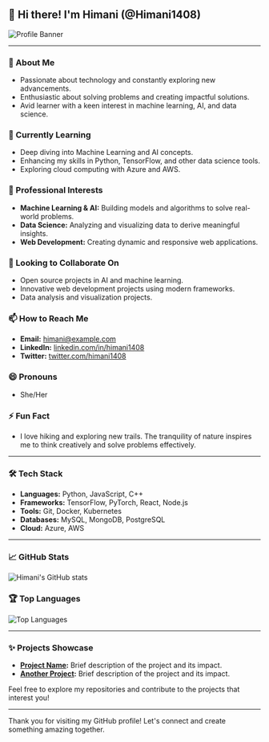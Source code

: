 ## 👋 Hi there! I'm Himani (@Himani1408)

![Profile Banner](https://via.placeholder.com/1200x300.png?text=Welcome+to+Himani's+GitHub+Profile)

---

### 👀 About Me
- Passionate about technology and constantly exploring new advancements.
- Enthusiastic about solving problems and creating impactful solutions.
- Avid learner with a keen interest in machine learning, AI, and data science.

### 🌱 Currently Learning
- Deep diving into Machine Learning and AI concepts.
- Enhancing my skills in Python, TensorFlow, and other data science tools.
- Exploring cloud computing with Azure and AWS.

### 💼 Professional Interests
- **Machine Learning & AI:** Building models and algorithms to solve real-world problems.
- **Data Science:** Analyzing and visualizing data to derive meaningful insights.
- **Web Development:** Creating dynamic and responsive web applications.

### 💞️ Looking to Collaborate On
- Open source projects in AI and machine learning.
- Innovative web development projects using modern frameworks.
- Data analysis and visualization projects.

### 📫 How to Reach Me
- **Email:** [himani@example.com](mailto:himani@example.com)
- **LinkedIn:** [linkedin.com/in/himani1408](https://linkedin.com/in/himani1408)
- **Twitter:** [twitter.com/himani1408](https://twitter.com/himani1408)

### 😄 Pronouns
- She/Her

### ⚡ Fun Fact
- I love hiking and exploring new trails. The tranquility of nature inspires me to think creatively and solve problems effectively.

---

### 🛠️ Tech Stack
- **Languages:** Python, JavaScript, C++
- **Frameworks:** TensorFlow, PyTorch, React, Node.js
- **Tools:** Git, Docker, Kubernetes
- **Databases:** MySQL, MongoDB, PostgreSQL
- **Cloud:** Azure, AWS

---

### 📈 GitHub Stats
![Himani's GitHub stats](https://github-readme-stats.vercel.app/api?username=Himani1408&show_icons=true&theme=radical)

### 🏆 Top Languages
![Top Languages](https://github-readme-stats.vercel.app/api/top-langs/?username=Himani1408&layout=compact&theme=radical)

---

### ✨ Projects Showcase
- **[Project Name](https://github.com/Himani1408/project-name):** Brief description of the project and its impact.
- **[Another Project](https://github.com/Himani1408/another-project):** Brief description of the project and its impact.

Feel free to explore my repositories and contribute to the projects that interest you!

---

Thank you for visiting my GitHub profile! Let's connect and create something amazing together.
